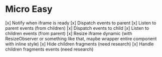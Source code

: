 # Micro Easy

[x] Notify when iframe is ready
[x] Dispatch events to parent
[x] Listen to parent events (from children)
[x] Dispatch events to child
[x] Listen to children events (from parent)
[x] Resize iframe dynamic (with ResizeObserver or something like that, maybe wrapper entire component with inline style)
[x] Hide children fragments (need research)
[x] Handle children fragments events (need research)
